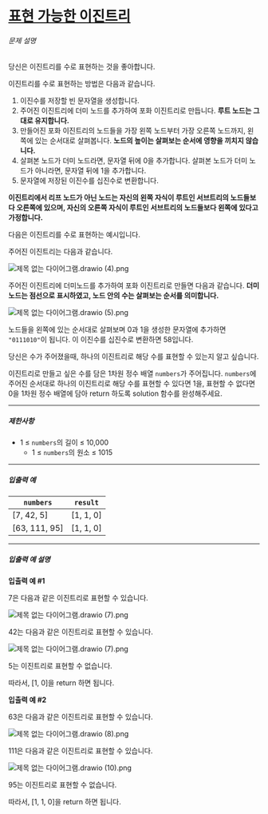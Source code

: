 # [표현 가능한 이진트리](https://school.programmers.co.kr/learn/courses/30/lessons/150367)


###### 문제 설명


당신은 이진트리를 수로 표현하는 것을 좋아합니다.


이진트리를 수로 표현하는 방법은 다음과 같습니다.


1. 이진수를 저장할 빈 문자열을 생성합니다.
2. 주어진 이진트리에 더미 노드를 추가하여 포화 이진트리로 만듭니다. **루트 노드는 그대로 유지합니다.**
3. 만들어진 포화 이진트리의 노드들을 가장 왼쪽 노드부터 가장 오른쪽 노드까지, 왼쪽에 있는 순서대로 살펴봅니다. **노드의 높이는 살펴보는 순서에 영향을 끼치지 않습니다.**
4. 살펴본 노드가 더미 노드라면, 문자열 뒤에 0을 추가합니다. 살펴본 노드가 더미 노드가 아니라면, 문자열 뒤에 1을 추가합니다.
5. 문자열에 저장된 이진수를 십진수로 변환합니다.


**이진트리에서 리프 노드가 아닌 노드는 자신의 왼쪽 자식이 루트인 서브트리의 노드들보다 오른쪽에 있으며, 자신의 오른쪽 자식이 루트인 서브트리의 노드들보다 왼쪽에 있다고 가정합니다.**


다음은 이진트리를 수로 표현하는 예시입니다.


주어진 이진트리는 다음과 같습니다.  

![제목 없는 다이어그램.drawio \(4\).png](https://grepp-programmers.s3.ap-northeast-2.amazonaws.com/files/production/c3331b5f-2151-4ebd-a20e-8df122709d3e/%E1%84%8C%E1%85%A6%E1%84%86%E1%85%A9%E1%86%A8%20%E1%84%8B%E1%85%A5%E1%86%B9%E1%84%82%E1%85%B3%E1%86%AB%20%E1%84%83%E1%85%A1%E1%84%8B%E1%85%B5%E1%84%8B%E1%85%A5%E1%84%80%E1%85%B3%E1%84%85%E1%85%A2%E1%86%B7.drawio%20%284%29.png)


주어진 이진트리에 더미노드를 추가하여 포화 이진트리로 만들면 다음과 같습니다. **더미 노드는 점선으로 표시하였고, 노드 안의 수는 살펴보는 순서를 의미합니다.**  

![제목 없는 다이어그램.drawio \(5\).png](https://grepp-programmers.s3.ap-northeast-2.amazonaws.com/files/production/0eb238be-9bfe-479a-bed8-84e1abe63097/%E1%84%8C%E1%85%A6%E1%84%86%E1%85%A9%E1%86%A8%20%E1%84%8B%E1%85%A5%E1%86%B9%E1%84%82%E1%85%B3%E1%86%AB%20%E1%84%83%E1%85%A1%E1%84%8B%E1%85%B5%E1%84%8B%E1%85%A5%E1%84%80%E1%85%B3%E1%84%85%E1%85%A2%E1%86%B7.drawio%20%285%29.png)


노드들을 왼쪽에 있는 순서대로 살펴보며 0과 1을 생성한 문자열에 추가하면 `"0111010"`이 됩니다. 이 이진수를 십진수로 변환하면 58입니다. 


당신은 수가 주어졌을때, 하나의 이진트리로 해당 수를 표현할 수 있는지 알고 싶습니다.


이진트리로 만들고 싶은 수를 담은 1차원 정수 배열 `numbers`가 주어집니다. `numbers`에 주어진 순서대로 하나의 이진트리로 해당 수를 표현할 수 있다면 1을, 표현할 수 없다면 0을 1차원 정수 배열에 담아 return 하도록 solution 함수를 완성해주세요.




---


##### 제한사항


* 1 ≤ `numbers`의 길이 ≤ 10,000
	+ 1 ≤ `numbers`의 원소 ≤ 1015




---


##### 입출력 예




| `numbers` | `result` |
| --- | --- |
| \[7, 42, 5] | \[1, 1, 0] |
| \[63, 111, 95] | \[1, 1, 0] |




---


##### 입출력 예 설명


**입출력 예 \#1**


7은 다음과 같은 이진트리로 표현할 수 있습니다.  

![제목 없는 다이어그램.drawio \(7\).png](https://grepp-programmers.s3.ap-northeast-2.amazonaws.com/files/production/f7e1fdb9-3344-420d-9238-e033a24e83ba/%E1%84%8C%E1%85%A6%E1%84%86%E1%85%A9%E1%86%A8%20%E1%84%8B%E1%85%A5%E1%86%B9%E1%84%82%E1%85%B3%E1%86%AB%20%E1%84%83%E1%85%A1%E1%84%8B%E1%85%B5%E1%84%8B%E1%85%A5%E1%84%80%E1%85%B3%E1%84%85%E1%85%A2%E1%86%B7.drawio%20%287%29.png)


42는 다음과 같은 이진트리로 표현할 수 있습니다.  

![제목 없는 다이어그램.drawio \(7\).png](https://grepp-programmers.s3.ap-northeast-2.amazonaws.com/files/production/f7e1fdb9-3344-420d-9238-e033a24e83ba/%E1%84%8C%E1%85%A6%E1%84%86%E1%85%A9%E1%86%A8%20%E1%84%8B%E1%85%A5%E1%86%B9%E1%84%82%E1%85%B3%E1%86%AB%20%E1%84%83%E1%85%A1%E1%84%8B%E1%85%B5%E1%84%8B%E1%85%A5%E1%84%80%E1%85%B3%E1%84%85%E1%85%A2%E1%86%B7.drawio%20%287%29.png)


5는 이진트리로 표현할 수 없습니다.


따라서, \[1, 0]을 return 하면 됩니다.


**입출력 예 \#2**


63은 다음과 같은 이진트리로 표현할 수 있습니다.  

![제목 없는 다이어그램.drawio \(8\).png](https://grepp-programmers.s3.ap-northeast-2.amazonaws.com/files/production/ae334397-6cf6-4cb7-a76e-f760c080def3/%E1%84%8C%E1%85%A6%E1%84%86%E1%85%A9%E1%86%A8%20%E1%84%8B%E1%85%A5%E1%86%B9%E1%84%82%E1%85%B3%E1%86%AB%20%E1%84%83%E1%85%A1%E1%84%8B%E1%85%B5%E1%84%8B%E1%85%A5%E1%84%80%E1%85%B3%E1%84%85%E1%85%A2%E1%86%B7.drawio%20%288%29.png)


111은 다음과 같은 이진트리로 표현할 수 있습니다.  

![제목 없는 다이어그램.drawio \(10\).png](https://grepp-programmers.s3.ap-northeast-2.amazonaws.com/files/production/b6873b5d-421c-433e-a739-97f9ab1b62b8/%E1%84%8C%E1%85%A6%E1%84%86%E1%85%A9%E1%86%A8%20%E1%84%8B%E1%85%A5%E1%86%B9%E1%84%82%E1%85%B3%E1%86%AB%20%E1%84%83%E1%85%A1%E1%84%8B%E1%85%B5%E1%84%8B%E1%85%A5%E1%84%80%E1%85%B3%E1%84%85%E1%85%A2%E1%86%B7.drawio%20%2810%29.png)


95는 이진트리로 표현할 수 없습니다.


따라서, \[1, 1, 0]을 return 하면 됩니다.



